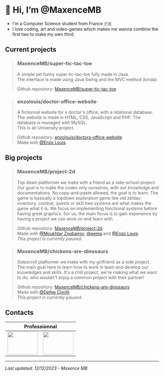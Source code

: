 # 👋 Hi, I’m @MaxenceMB
- I'm a Computer Science student from France 🇫🇷
- I love coding, art and video-games which makes me wanna combine the first two to make my own third.

  
## Current projects  

> ### MaxenceMB/super-tic-tac-toe
> A simple yet funny super tic-tac-toe fully made in Java.   
> The interface is made using Java Swing and the MVC method (kinda).
>
> Github repository: [MaxenceMB/super-tic-tac-toe](https://github.com/MaxenceMB/super-tic-tac-toe) 

> ### enzolouis/doctor-office-website
> A fictionnal website for a doctor's office, with a relational database.   
> The website is made in HTML, CSS, JavaScript and PHP. The database is managed with MySQL.   
> This is an University project.
>
> Github repository: [enzolouis/doctors-office-website](https://github.com/enzolouis/doctors-office-website)  
> Made with [@Enzo Louis](https://github.com/enzolouis).    




## Big projects  

> ### MaxenceMB/project-2d
> Top down platformer we make with a friend as a side-school project. Our goal is to make the codes only ourselves, with our knowledge and documentations. No copy-and-paste allowed, the goal is to learn.
> The game is basically a topdown exploration game like old zeldas: inventory, combat, quests or skill tree systems are what makes the game what it is. We focus on implementing fonctional systems before having great graphics.
> For us, the main focus is to gain experience by having a project we can work on and learn with.  
>
> Github repository: [MaxenceMB/project-2d](https://github.com/MaxenceMB/project-2d)  
> Made with [@Moukhtar Zoubairov](https://github.com/MoukhtarZBV), [@pema](https://github.com/pgwk) and [@Enzo Louis](https://github.com/enzolouis).    
> *This project is currently paused.*

> ### MaxenceMB/chickens-are-dinosaurs
> Sidescroll platformer we make with my girlfriend as a side project. The main goal here to learn how to work in team and develop our knowledges and skills. It's a chill project, we're making what we want to do; who wouldn't enjoy a common project with their partner!
>
> Github repository: [MaxenceMB/chickens-are-dinosaurs](https://github.com/MaxenceMB/chickens-are-dinosaurs)  
> Made with [@Defne Çivrilli](https://github.com/daphnexl).  
> *This project is currently paused.*


## Contacts
<table>
  <thead>
    <tr>
      <th colspan=2>Professionnal</th>
    </tr>
  </thead>
  <tbody>
    <tr>
      <td><a href = "https://linkedin.com/in/maxence-maury-balit"><img src = "https://www.svgrepo.com/show/54425/linkedin.svg" style = "height: 75px; width: 100px;"/></a></td>
      <td><a href = "mailto:maury.maxence13@gmail.com"><img src = "https://www.svgrepo.com/show/375840/mail.svg" style = "height: 75px; width: 100px;"/></a></td>
    </tr>
  </tbody>
</table>

----------------------------------------------------------------------------------------------------------------------------------------------  
*Last updated: 12/12/2023  -  Maxence MB*
